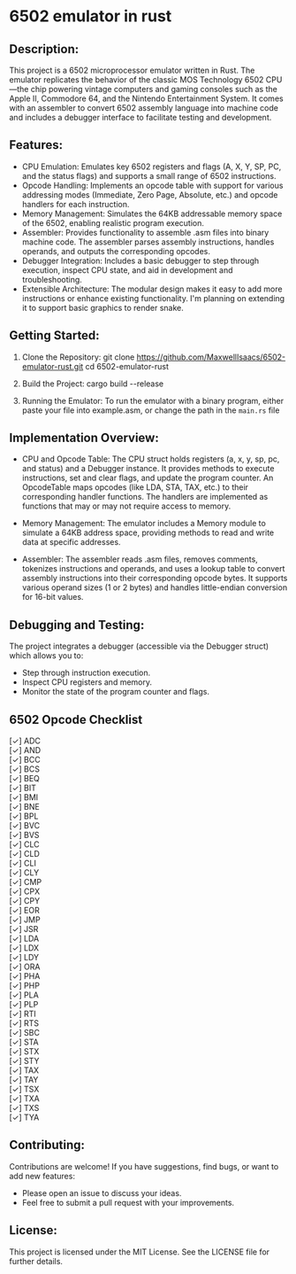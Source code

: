 
# 6502 emulator in rust

## Description:
This project is a 6502 microprocessor emulator written in Rust. The emulator replicates the behavior of the classic MOS Technology 6502 CPU—the chip powering vintage computers and gaming consoles such as the Apple II, Commodore 64, and the Nintendo Entertainment System. It comes with an assembler to convert 6502 assembly language into machine code and includes a debugger interface to facilitate testing and development.

## Features:
- CPU Emulation:
  Emulates key 6502 registers and flags (A, X, Y, SP, PC, and the status flags) and supports a small range of 6502 instructions.
- Opcode Handling:
  Implements an opcode table with support for various addressing modes (Immediate, Zero Page, Absolute, etc.) and opcode handlers for each instruction.
- Memory Management:
  Simulates the 64KB addressable memory space of the 6502, enabling realistic program execution.
- Assembler:
  Provides functionality to assemble .asm files into binary machine code. The assembler parses assembly instructions, handles operands, and outputs the corresponding opcodes.
- Debugger Integration:
  Includes a basic debugger to step through execution, inspect CPU state, and aid in development and troubleshooting.
- Extensible Architecture:
  The modular design makes it easy to add more instructions or enhance existing functionality. I'm planning on extending it to support basic graphics to render snake.

  
## Getting Started:
1. Clone the Repository:
   git clone https://github.com/MaxwellIsaacs/6502-emulator-rust.git
   cd 6502-emulator-rust

2. Build the Project:
   cargo build --release

3. Running the Emulator:
   To run the emulator with a binary program, either paste your file into example.asm, or change the path in the `main.rs` file

## Implementation Overview:
- CPU and Opcode Table:
  The CPU struct holds registers (a, x, y, sp, pc, and status) and a Debugger instance. It provides methods to execute instructions, set and clear flags, and update the program counter.
  An OpcodeTable maps opcodes (like LDA, STA, TAX, etc.) to their corresponding handler functions. The handlers are implemented as functions that may or may not require access to memory.

- Memory Management:
  The emulator includes a Memory module to simulate a 64KB address space, providing methods to read and write data at specific addresses.

- Assembler:
  The assembler reads .asm files, removes comments, tokenizes instructions and operands, and uses a lookup table to convert assembly instructions into their corresponding opcode bytes.
  It supports various operand sizes (1 or 2 bytes) and handles little-endian conversion for 16-bit values.

## Debugging and Testing:
The project integrates a debugger (accessible via the Debugger struct) which allows you to:
- Step through instruction execution.
- Inspect CPU registers and memory.
- Monitor the state of the program counter and flags.

## 6502 Opcode Checklist

[✓] ADC  
[✓] AND  
[✓] BCC  
[✓] BCS  
[✓] BEQ  
[✓] BIT  
[✓] BMI  
[✓] BNE  
[✓] BPL  
[✓] BVC  
[✓] BVS  
[✓] CLC  
[✓] CLD  
[✓] CLI  
[✓] CLY  
[✓] CMP  
[✓] CPX  
[✓] CPY  
[✓] EOR  
[✓] JMP  
[✓] JSR  
[✓] LDA  
[✓] LDX  
[✓] LDY  
[✓] ORA  
[✓] PHA  
[✓] PHP  
[✓] PLA  
[✓] PLP  
[✓] RTI  
[✓] RTS  
[✓] SBC  
[✓] STA  
[✓] STX  
[✓] STY  
[✓] TAX  
[✓] TAY  
[✓] TSX  
[✓] TXA  
[✓] TXS  
[✓] TYA  


## Contributing:
Contributions are welcome! If you have suggestions, find bugs, or want to add new features:
- Please open an issue to discuss your ideas.
- Feel free to submit a pull request with your improvements.

## License:
This project is licensed under the MIT License. See the LICENSE file for further details.

